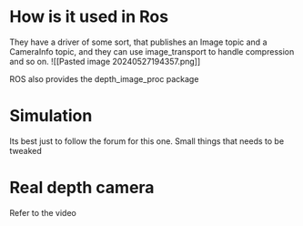 
# How is it used in Ros

They have a driver of some sort, that publishes an Image topic and a CameraInfo topic, and they can use image_transport to handle compression and so on.
![[Pasted image 20240527194357.png]]

ROS also provides the depth_image_proc package 

# Simulation
Its best just to follow the forum for this one.  Small things that needs to be tweaked

# Real depth camera
Refer to the video


